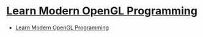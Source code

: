 # [Learn Modern OpenGL Programming](https://www.udemy.com/course/learn-modern-opengl-programming/)

- [Learn Modern OpenGL Programming](#learn-modern-opengl-programming)
